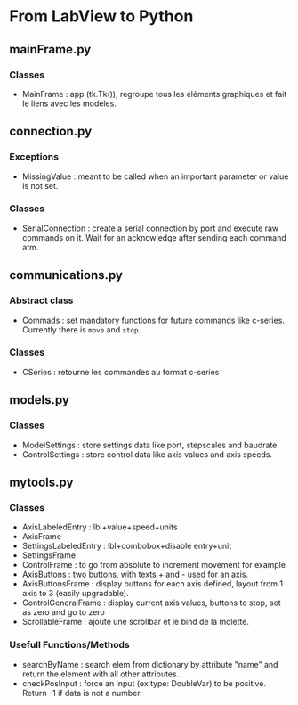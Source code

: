 # From LabView to Python

## mainFrame.py
### Classes
- MainFrame : app (tk.Tk()), regroupe tous les éléments graphiques et fait le liens avec les modèles.

## connection.py
### Exceptions
- MissingValue : meant to be called when an important parameter or value is not set.
### Classes
- SerialConnection : create a serial connection by port and execute raw commands on it. Wait for an acknowledge after sending each command atm.

## communications.py
### Abstract class
- Commads : set mandatory functions for future commands like c-series. Currently there is `move` and `stop`.
### Classes
- CSeries : retourne les commandes au format c-series

## models.py
### Classes
- ModelSettings : store settings data like port, stepscales and baudrate
- ControlSettings : store control data like axis values and axis speeds.

## mytools.py
### Classes
- AxisLabeledEntry : lbl+value+speed+units
- AxisFrame
- SettingsLabeledEntry : lbl+combobox+disable entry+unit
- SettingsFrame
- ControlFrame : to go from absolute to increment movement for example
- AxisButtons : two buttons, with texts + and - used for an axis.
- AxisButtonsFrame : display buttons for each axis defined, layout from 1 axis to 3 (easily upgradable).
- ControlGeneralFrame : display current axis values, buttons to stop, set as zero and go to zero
- ScrollableFrame : ajoute une scrollbar et le bind de la molette.

### Usefull Functions/Methods
- searchByName : search elem from dictionary by attribute "name" and return the element with all other attributes.
- checkPosInput : force an input (ex type: DoubleVar) to be positive. Return -1 if data is not a number.